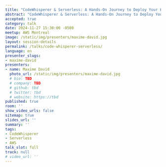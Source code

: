 ```yaml
---
title: "CodeWhisperer & Serverless: A Hands-On Journey to Deploy Your First Lambda"
abstract: "CodeWhisperer & Serverless: A Hands-On Journey to Deploy Your First Lambda"
accepted: true
category: talk
date: 2024-11-27 15:30:00 -0500
meetup: AWS Montreal
image: /static/img/presenters/maxime-david.jpg
layout: session-details
permalink: /talks/code-whisperer-serverless/
language: en
presenter_slugs:
- maxime-david
presenters:
- name: Maxime David
  photo_url: /static/img/presenters/maxime-david.jpg
  # bio: TBD
  # company: TBD
  # github: tbd
  # twitter: tbd
  # website: https://tbd
published: true
room: ''
show_video_urls: false
sitemap: true
slides_url: ''
summary: ''
tags:
- CodeWhisperer
- Serverless
- AWS
talk_slot: full
track: null
# video_url: ''
---
```

